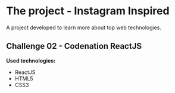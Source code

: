 # The project - Instagram Inspired

A project developed to learn more about top web technologies.

## Challenge 02 - Codenation ReactJS

**Used technologies:**

- ReactJS
- HTML5
- CSS3
